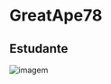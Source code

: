 <h1>
GreatApe78

</h1>

<h2>
    Estudante
</h2>
<img src="https://www.svgrepo.com/show/507931/arrow-up-right-square.svg" style:"width: 70px;"  alt="imagem" />
